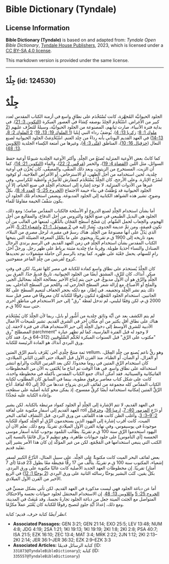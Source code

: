 # Bible Dictionary (Tyndale)

## License Information

**Bible Dictionary (Tyndale)** is based on and adapted from: _Tyndale Open Bible Dictionary_, [Tyndale House Publishers](https://tyndaleopenresources.com/), 2023, which is licensed under a [CC BY-SA 4.0 license](https://creativecommons.org/licenses/by-sa/4.0/legalcode.en).

This markdown version is provided under the same license.



--------------------------------

## جِلْدٌ (id: 124530)

جِلْدٌ
======

الجلود الحيوانيَّة المُجهَّزة، كانت تُسْتَخْدَم على نطاقٍ واسع في أزمنة الكتاب المقدس لعدد كبير من الأغراض. اسْتُخْدِمَ الجِلدُ بوصفه كِسَاءً في العصور المبكرة ([التكوين 3: 21](https://ref.ly/Gen3:21)). في بداية فترة الأنبياء، صارت ثيابهم، المصنوعة من الجلود الحيوانيَّة، وسيلةً للتعرُّف عليهم ([2 ملوك 1: 8](https://ref.ly/2Kgs1:8)؛ [زكريا 13: 4](https://ref.ly/Zech13:4)). يُوصَفُ رداء النبي إيليا ([1 الملوك 19: 13، 19](https://ref.ly/1Kgs19:13)؛ [2 الملوك 2: 8، 13–14](https://ref.ly/2Kgs2:8)) في العهد القديم اليوناني بأنه رداءٌ من جِلد الغنم. اسْتُخْدِمَتْ الجلود الحيوانية لصنع النعال ([حزقيال 16: 10](https://ref.ly/Ezek16:10))، المناطق ([مَتَّى 3: 4](https://ref.ly/Matt3:4))، وغيرها من أمتعة الكِساء الجلدية ([اللاويين 13: 48](https://ref.ly/Lev13:48)).

كما كانتْ بعض الأوعية المنزلية تُصنَعُ من الجِلْدِ. وأكثر الأوعية الجِلدية شيوعًا أوعية حفظ السوائل، مثل اللبن ([القضاة 4: 19](https://ref.ly/Judg4:19))، والخمر ([مَرقُس 2: 22](https://ref.ly/Mark2:22))، والماء ([التكوين 21: 14](https://ref.ly/Gen21:14)). كما أن الزيت، المستخرج من الزيتون، وبعد ذلك المنقَّى، والمصفَّى، كان يُخزَّن في أوعية جِلدية، لحين استخدامه من أجل الطهي، أو الاسترحاض، أو الأغراض العلاجية، أو كوقود لسُرُج الإنارة. وعلى الأرجح، كان الجِلْدُ يُسْتَخْدَم كمفارش للأَسِرَّة، وأغطية للكراسي، وفي غيرها من الأدوات المنزلية. لا توجد إشارة إلى استخدام الجِلْدِ في صنع الخيام، إلا أن الجلود الحيوانية قد وُظِّفَتْ في بناء خيمة الاجتماع ([الخروج 25: 5](https://ref.ly/Exod25:5)؛ [العدد 4: 8](https://ref.ly/Num4:8)). بكلِّ وضوحٍ، تشير هذه الشواهد الكتابية إلى الجلود المدبوغة. ويضمن استخدام تلك الجلود أن يكون سَقْفُ الخيمة مقاومًا للماء.

أما بشأن استخدام الجِلْدِ لصنع الدروع أو الأسلحة فالكتاب المقدَّس صامتٌ؛ ومع ذلك، الجلود هي البديل الطبيعي في صنع الخُوَذ والتروس من أجل الدفاع، والمقاليع من أجل الهجوم، والجِعاب لحمل السِّهام. إن مَسْحَ أسطح المَجَان بالدُّهْنِ، لمنعها في الغالب من أن تكون قَصِمَة، ومن ثمَّ عديمة الجدوى، يُشارُ إليه في [2 صموئيل 1: 21](https://ref.ly/2Sam1:21) و[إشعياء 21: 5](https://ref.ly/Isa21:5)، الأمر الذي يَدُلُّ على أنها مصنوعةٌ من الجِلْدِ. هناك رسمٌ في مقبرة، لرجل مصري من النبلاء، يعود تاريخه إلى 1900 ق.م تقريبًا، ويحتوي على ما يكَمَّل المعرفة الضيئلة التي يتيحها الكتاب المقدس بشأن استخدام الجِلْدِ في زمن العهد القديم. في الرسم يرتدي الرجال الصنادل والنساء أحذيةً طويلة. وقِربةُ ماءٍ جِلدية مثبتة برباط على ظهر رجل. ورجلٌ آخرٌ، رامٍ للسهام، يحمل جَعْبَة على ظهرِه. كما يوجد بالرسم أتُن حاملة مشغولات تم تحديدها كزوج لقربتين من جِلْدِ الماعز منفوختين.

كان الجِلْدُ يُستخدَم على نطاق واسع كمادة للكتابة في مصر كلها تقريبًا، لكن في وقتٍ مبكرٍ. آنذاك، كان للرِّق، المشتق أيضًا من الجلود الحيوانية، تاريخٌ قديمٌ جدًا. الفرق بين الجِلْدِ والرِّق هو أن الأول مدبوغٌ، في حين يتم إنتاج الأخير بمعالجة الجِلْد بمحاليل الجير، والملح أو الأصباغ، مع إزالة شعر السطح الخارجي له، واللحم من السطح الداخلي، بعد ذلك يتم نشر الجِلْد وتجفيفه. في إطار، مع دلكه بحجر الخفاف لتنعيم السطح على كلا الجانبين. استخدام الجلود المُجهَّزة لتكون رقوقًا للكتابة كان معروفًا في مصر قبل سنة 2000 ق.م، لكن وَفقًا لبليني، لم تدخل لفظة "رق" إلى حيز الاستخدام في مناطق أخرى حتى سنة 160 ق.م.

لم يتم الكشف بعد عن أيَّة وثائق جِلدية من أَشُّور أو بابل، ربما لأن الجِلْدَ كان يُسْتَخْدَم هناك على نطاق أقل بكثير من أي مكان آخر في الشرق القديم. تشير تلميحات الأعمال الأدبية للشرق الأوسط إلى دخول الجِلْد إلى حيز الاستخدام هناك في فترة لاحقة. إن المصطلح "رِق parchment" لا وجود له قبل الفترة الفارسية، كما لم تظهر عبارة "مكتوب على الرِّق" قبل السنوات المبكرة لحُكْم السِّلوقيين (312–64 ق.م). فقد كان ورق البردي آنذاك هو المادة الرئيسة للكتابة.

ثمة منتجٌ جِلْدِي آخر، يُعْرَف باسم الرِّق المتين vellum، وهو رقٌّ ناعم يُصنع من جِلْدِ العِجْل، أو الغزال، أو الضأن، أو الظباء. منذ القرن الأول قبل الميلاد حتى القرن الثاني الميلادي، كان استخدام الرِّق المتين في روما محدودًا. لكن بعد القرنين الثالث والرابع انتشر استخدامُه على نطاق واسع. في هذا الوقت تم انتاج ما يُحْتَفى به الآن من المخطوطات الفاتيكانية والسينائية. فقد أمكن آنذاك جمع الكتاب المقدس بأكمله في مخطوطة واحدة، كانت على شكل كتاب معاصر برقوق مطوية، بينما في السابق كان المطلوب لكتابة الكتاب المقدَّس كله مجموعة من لفائف البردي يترواح عددها من 30 إلى 40 لفافةً. أتاح الرِّقُّ المتين إمكانية استخدامة أيضًا كرِقٍّ ممسوح، إذ يمكن محو كتابة أصلية على سطحه، وإعادة الكتابة عليه مُجدَّدًا.

في العهد القديم، لا تتم الإشارة إلى الجِلْدِ أو الجلود كمواد مرتبطة بالكتابة. لكن يشير العهد القديم إلى أسفارٍ مكتوبة على لفافة roll أو دَرْجٍ [المزمور 40: 7](https://ref.ly/Ps40:7)، [إرميا 36](https://ref.ly/Jer36:1-Jer36:32)، و[حزقيال 2: 9–3: 3](https://ref.ly/Ezek2:9-Ezek3:3)، وأغلب الظن كانت هذه اللفائف من ورق البردي. قبل اكتشاف لفائف البحر الميت، كانت أقرب إشارة إلى اليهود الذين يستخدمون الرِّق أو الجِلْد كمواد للكتابة موجودةً في يوسيفوس، وفي نهاية القرن الأول الميلادي تقريبًا. ومع ذلك، نعلم الآن أن اليهود استخدموا الرِّق سنة 100 ق.م تقريبًا. يطالب التلمود بوجوب كتابة أسفار موسى الخمسة \[أي الناموس] على جلود حيوانات طاهرة، وهو تنظيم لا يزال قائمًا بالنسبة إلى الكتب التي ينبغي استخدامها في المَجْمَع، لكن من غير المؤكَّد إن كان هذا الأمر يشير إلى تقليد قديم.

بعض لفائف البحر الميت كانت مكتوبةًْ على الجِلْد. على سبيل المثال، الدَّرْجُ الكبير لسفر إشعياء، المكتوب سنة 100 ق.م تقريبًا، يتألَّف من 17 رِقًّا مَخِيطَة معًا بطول 23 قدمًا (أي 7 أمتار) تقريبًا. إن مخطوطات العهد الجديد الأصلية كانت غالبًا مكتوبة على ورق البردي. بكلِّ يقين، كَتَبَ البشير يوحنَّا رسالتَه الثانية على ورق البردي ([2 يوحنَّا 1: 12](https://ref.ly/2John1:12)) في الربع الأخير من القرن الأول الميلادي.

أما عن دباغة الجلود فهي ليست مذكورة في العهد القديم، لكن تأتي بشكل ضمنيٍّ في [الخروج 25: 5](https://ref.ly/Exod25:5) و[اللاويين 13: 48](https://ref.ly/Lev13:48). إن الاستخدام المحتمَل لجلود حيوانات نجسة والاحتكاك المتواصل مع الجثث الميتة جعل من دباغة الجلود تجارةً نجسةً، وقد مُنِعَتْ في المدينة. ومع ذلك، إعدادُ أيَّةِ جلودٍ لتصبح رقوقًا للكتابة كان يُعْتَبَر عملاً مكرَّمًا.

*انظر أيضًا* كتابة حرف، قديم؛ كتابة.

* **Associated Passages:** GEN 3:21; GEN 21:14; EXO 25:5; LEV 13:48; NUM 4:8; JDG 4:19; 2SA 1:21; 1KI 19:13; 1KI 19:19; 2KI 1:8; 2KI 2:8; PSA 40:7; ISA 21:5; EZK 16:10; ZEC 13:4; MAT 3:4; MRK 2:22; 2JN 1:12; 2KI 2:13–2KI 2:14; JER 36:1–JER 36:32; EZK 2:9–EZK 3:3
* **Associated Articles:** كتابة الرسائل قديمًا (ID: `331873@TyndaleBibleDictionary`); كتابة (ID: `335557@TyndaleBibleDictionary`)

